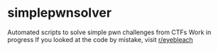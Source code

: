 # simplepwnsolver
Automated scripts to solve simple pwn challenges from CTFs
Work in progress
If you looked at the code by mistake, visit [r/eyebleach](https://www.reddit.com/r/eyebleach)

